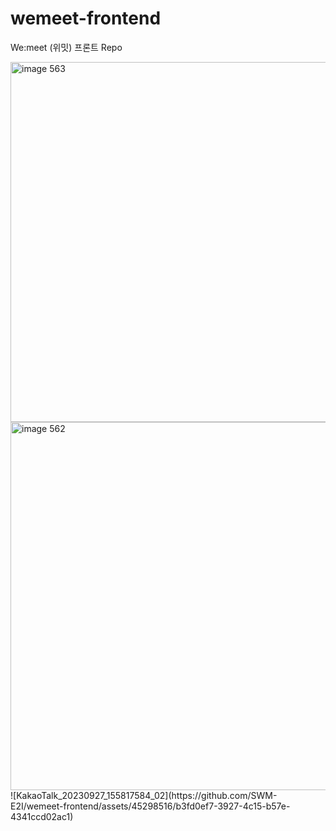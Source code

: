 # wemeet-frontend
We:meet (위밋) 프론트 Repo

<img width="576" alt="image 563" src="https://github.com/SWM-E2I/wemeet-frontend/assets/45298516/ac6fc616-9962-4911-b0ab-e7b365089c2f">
<img width="589" alt="image 562" src="https://github.com/SWM-E2I/wemeet-frontend/assets/45298516/f2deacd6-fee0-4114-bc56-f785a552b2b0">
![KakaoTalk_20230927_155817584_02](https://github.com/SWM-E2I/wemeet-frontend/assets/45298516/b3fd0ef7-3927-4c15-b57e-4341ccd02ac1)
